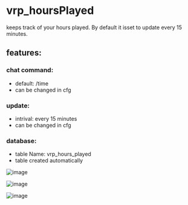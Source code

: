 # vrp_hoursPlayed
keeps track of your hours played. By default it isset to update every 15 minutes.

## features:

### chat command:
* default: /time
* can be changed in cfg
    
### update:
* intrival: every 15 minutes
* can be changed in cfg
    
### database:
* table Name: vrp_hours_played
* table created automatically
    
  

![image](https://user-images.githubusercontent.com/54071671/163659730-a3b44be2-c6cc-4043-a2ae-3a9521329bb8.png)

![image](https://user-images.githubusercontent.com/54071671/163659821-281abac9-c87e-444b-81ab-388d9d83e230.png)

![image](https://user-images.githubusercontent.com/54071671/163659839-e740df89-c905-4b4b-9e14-4e308e8aa1a6.png)


